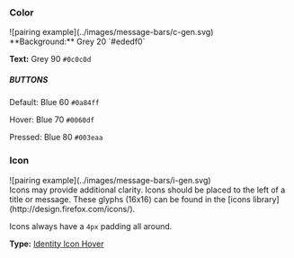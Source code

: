 ### Color

<div class="grid-2" markdown="1">
![pairing example](../images/message-bars/c-gen.svg)

<div markdown="1">
**Background:** Grey 20 `#ededf0`

**Text:** Grey 90 `#0c0c0d`

##### BUTTONS

Default: Blue 60 `#0a84ff`

Hover: Blue 70 `#0060df`

Pressed: Blue 80 `#003eaa`
</div>
</div>

### Icon

<div class="grid-2" markdown="1">
![pairing example](../images/message-bars/i-gen.svg)

<div markdown="1">
Icons may provide additional clarity. Icons should be placed to the left of a title or message. These glyphs (16x16) can be found in the [icons library](http://design.firefox.com/icons/).

Icons always have a `4px` padding all around.

**Type:** [Identity Icon Hover](http://design.firefox.com/icons/viewer/#identity%20icon%20hover)
</div>
</div>